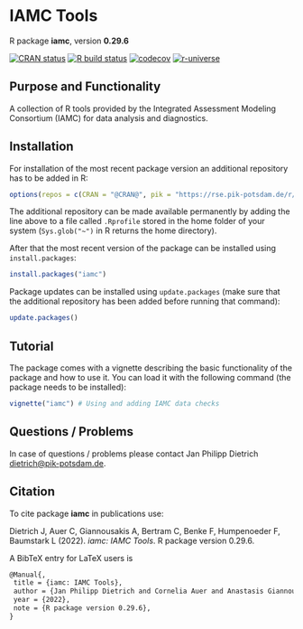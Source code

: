 # IAMC Tools

R package **iamc**, version **0.29.6**

[![CRAN status](https://www.r-pkg.org/badges/version/iamc)](https://cran.r-project.org/package=iamc)  [![R build status](https://github.com/orichters/iamc/workflows/check/badge.svg)](https://github.com/orichters/iamc/actions) [![codecov](https://codecov.io/gh/orichters/iamc/branch/master/graph/badge.svg)](https://app.codecov.io/gh/orichters/iamc) [![r-universe](https://pik-piam.r-universe.dev/badges/iamc)](https://pik-piam.r-universe.dev/ui#builds)

## Purpose and Functionality

A collection of R tools provided by the Integrated Assessment Modeling Consortium (IAMC) for data analysis and diagnostics. 


## Installation

For installation of the most recent package version an additional repository has to be added in R:

```r
options(repos = c(CRAN = "@CRAN@", pik = "https://rse.pik-potsdam.de/r/packages"))
```
The additional repository can be made available permanently by adding the line above to a file called `.Rprofile` stored in the home folder of your system (`Sys.glob("~")` in R returns the home directory).

After that the most recent version of the package can be installed using `install.packages`:

```r 
install.packages("iamc")
```

Package updates can be installed using `update.packages` (make sure that the additional repository has been added before running that command):

```r 
update.packages()
```

## Tutorial

The package comes with a vignette describing the basic functionality of the package and how to use it. You can load it with the following command (the package needs to be installed):

```r
vignette("iamc") # Using and adding IAMC data checks
```

## Questions / Problems

In case of questions / problems please contact Jan Philipp Dietrich <dietrich@pik-potsdam.de>.

## Citation

To cite package **iamc** in publications use:

Dietrich J, Auer C, Giannousakis A, Bertram C, Benke F, Humpenoeder F, Baumstark L (2022). _iamc: IAMC Tools_. R package version 0.29.6.

A BibTeX entry for LaTeX users is

 ```latex
@Manual{,
  title = {iamc: IAMC Tools},
  author = {Jan Philipp Dietrich and Cornelia Auer and Anastasis Giannousakis and Christoph Bertram and Falk Benke and Florian Humpenoeder and Lavinia Baumstark},
  year = {2022},
  note = {R package version 0.29.6},
}
```
